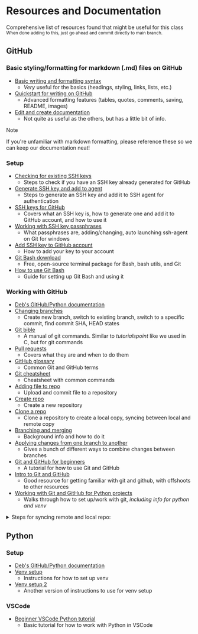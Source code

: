 # Resources and Documentation
Comprehensive list of resources found that might be useful for this class  
  <sub>When done adding to this, just go ahead and commit directly to main branch.</sub>




## GitHub
### Basic styling/formatting for markdown (.md) files on GitHub
- [Basic writing and formatting syntax](https://docs.github.com/en/get-started/writing-on-github/getting-started-with-writing-and-formatting-on-github/basic-writing-and-formatting-syntax)
  - *Very* useful for the basics (headings, styling, links, lists, etc.) 
- [Quickstart for writing on GitHub](https://docs.github.com/en/get-started/writing-on-github/getting-started-with-writing-and-formatting-on-github/quickstart-for-writing-on-github)
  - Advanced formatting features (tables, quotes, comments, saving, README, images)
- [Edit and create documentation](https://docs.pkp.sfu.ca/contributing/en/create-and-edit)
   - Not quite as useful as the others, but has a little bit of info.  
>[!NOTE]
>If you're unfamiliar with markdown formatting, please reference these so we can keep our documentation neat!

### Setup
- [Checking for existing SSH keys](https://docs.github.com/en/authentication/connecting-to-github-with-ssh/checking-for-existing-ssh-keys)
  - Steps to check if you have an SSH key already generated for GitHub
- [Generate SSH key and add to agent](https://docs.github.com/en/authentication/connecting-to-github-with-ssh/generating-a-new-ssh-key-and-adding-it-to-the-ssh-agent)
  - Steps to generate an SSH key and add it to SSH agent for authentication
- [SSH keys for GitHub](https://jdblischak.github.io/2014-09-18-chicago/novice/git/05-sshkeys.html)
  - Covers what an SSH key is, how to generate one and add it to GitHub account, and how to use it
- [Working with SSH key passphrases](https://docs.github.com/en/authentication/connecting-to-github-with-ssh/working-with-ssh-key-passphrases)
  - What passphrases are, adding/changing, auto launching ssh-agent on Git for windows
- [Add SSH key to GitHub account](https://docs.github.com/en/authentication/connecting-to-github-with-ssh/adding-a-new-ssh-key-to-your-github-account)
  - How to add your key to your account
- [Git Bash download](https://git-scm.com/downloads)
  - Free, open-source terminal package for Bash, bash utils, and Git
- [How to use Git Bash](https://www.geeksforgeeks.org/working-on-git-bash/)
  - Guide for setting up Git Bash and using it

### Working with GitHub
- [Deb's GitHub/Python documentation](https://docs.google.com/document/d/1GXnP1p7t8o0jhHuwP_EQaP9AdZdINGBZ/edit#heading=h.gjdgxs)
- [Changing branches](https://www.freecodecamp.org/news/git-switch-branch/)
  - Create new branch, switch to existing branch, switch to a specific commit, find commit SHA, HEAD states
- [Git bible](https://git-scm.com/docs/git/2.7.6)
  - A manual of git commands. Similar to *tutorialspoint* like we used in C, but for git commands
- [Pull requests](https://docs.github.com/en/pull-requests/collaborating-with-pull-requests/proposing-changes-to-your-work-with-pull-requests/about-pull-requests)
  - Covers what they are and when to do them
- [GitHub glossary](https://docs.github.com/en/get-started/quickstart/github-glossary)
  - Common Git and GitHub terms
- [Git cheatsheet](https://training.github.com/downloads/github-git-cheat-sheet/)
  - Cheatsheet with common commands
- [Adding file to repo](https://docs.github.com/en/repositories/working-with-files/managing-files/adding-a-file-to-a-repository)
  - Upload and commit file to a repository
- [Create repo](https://docs.github.com/en/repositories/creating-and-managing-repositories/creating-a-new-repository)
  - Create a new repository
- [Clone a repo](https://docs.github.com/en/repositories/creating-and-managing-repositories/cloning-a-repository)
  - Clone a repository to create a local copy, syncing between local and remote copy
- [Branching and merging](https://git-scm.com/book/en/v2/Git-Branching-Basic-Branching-and-Merging)
  - Background info and how to do it
- [Applying changes from one branch to another](https://www.jetbrains.com/help/go/apply-changes-from-one-branch-to-another.html)
  - Gives a bunch of different ways to combine changes between branches
- [Git and GitHub for beginners](https://product.hubspot.com/blog/git-and-github-tutorial-for-beginners)
  - A tutorial for how to use Git and GitHub
- [Intro to Git and GitHub](https://www.freecodecamp.org/news/introduction-to-git-and-github/)
  - Good resource for getting familiar with git and github, with offshoots to other resources
- [Working with Git and GitHub for Python projects](https://www.pythonguis.com/tutorials/git-github-python/)
  - Walks through how to set up/work with git, *including info for python and venv*

<details>    
<summary> Steps for syncing remote and local repo: </summary>
  
*Using CLI to merge from local to remote repo (I used Git Bash, so may differ depending on your CLI)*  
- check what you have set as remote repo (https://docs.github.com/en/get-started/getting-started-with-git/managing-remote-repositories):  
  `git remove -v` 
- in the cmd line, go to wherever you store your repo and checkout the "iteration01" branch:  
  `cd <path>`  
  `git checkout iteration01`
- the file you have  locally is prob different than whats on the remote or it's not there at all. so pull the most updated "GE01_pythonians.py" file from the remote repo to your local repo:  
  `git pull origin iteration01`  
  <sub> origin references the remote repo that you looked at in step 1  
  format is: "git pull <from/remote repo> <to/local repo>" </sub>
- make sure that the file with updates was retrieved:  
  `ls -al` <sub>(file should be shown)</sub>  
  `cat <file>` <sub>(should show contents that match what you can see on GH)</sub>
- make your edits:  
  `vim <file>`
- verify that its tracking that changes were made:  
  `git status` <sub>(mine shows "......modified: <file>" in red)</sub>
- stage file for commit and verify its been staged:
  `git add <file>`  
  `git status` <sub>(now mine shows the modified file in green)</sub>
- commit changes  
  `git commit -m "<message>"`
- merge the local and remote repos.  
  <sub>format is: "git push <to/remote repo> <from/local repo>"</sub>  
  `git push origin iteration01`
- now at this point if you check the branch on GH, you'll see the changes and you're done
</details>

## Python
### Setup
- [Deb's GitHub/Python documentation](https://docs.google.com/document/d/1GXnP1p7t8o0jhHuwP_EQaP9AdZdINGBZ/edit#heading=h.gjdgxs)
- [Venv setup](https://docs.python.org/3/library/venv.html)
  - Instructions for how to set up venv
- [Venv setup 2](https://www.geeksforgeeks.org/create-virtual-environment-using-venv-python/)
  - Another version of instructions to use for venv setup

### VSCode
- [Beginner VSCode Python tutorial](https://code.visualstudio.com/docs/python/python-tutorial)
  - Basic tutorial for how to work with Python in VSCode


